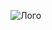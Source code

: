 ![Лого](https://user-images.githubusercontent.com/55664753/219452916-dea6a999-c79c-40e5-a1cb-0abe0fed48ad.jpg)
